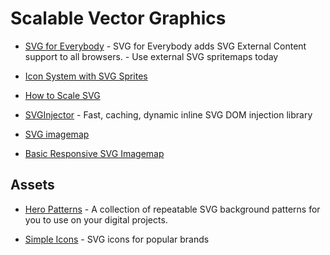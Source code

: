 # Scalable Vector Graphics

- [SVG for Everybody](https://github.com/jonathantneal/svg4everybody) - SVG for Everybody adds SVG External Content support to all browsers. - Use external SVG spritemaps today

- [Icon System with SVG Sprites](https://css-tricks.com/svg-sprites-use-better-icon-fonts/)

* [How to Scale SVG](https://css-tricks.com/scale-svg/)

* [SVGInjector](https://github.com/iconic/SVGInjector) - Fast, caching, dynamic inline SVG DOM injection library

* [SVG imagemap](http://thenewcode.com/760/Create-A-Responsive-Imagemap-With-SVG)

* [Basic Responsive SVG Imagemap](https://codepen.io/dudleystorey/pen/doexPL)

## Assets

- [Hero Patterns](http://www.heropatterns.com) - A collection of repeatable SVG background patterns for you to use on your digital projects.

- [Simple Icons](https://github.com/danleech/simple-icons) - SVG icons for popular brands
